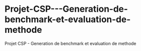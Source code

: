 # Projet-CSP---Generation-de-benchmark-et-evaluation-de-methode
Projet CSP - Generation de benchmark et evaluation de methode
